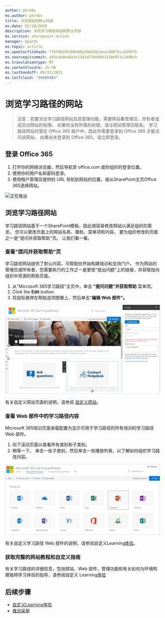 ```yaml
---
author: pkrebs
ms.author: pkrebs
title: 浏览网站和默认内容
ms.date: 02/10/2019
description: 浏览学习路径网站和默认内容
ms.service: sharepoint-online
manager: bpardi
ms.topic: article
ms.openlocfilehash: ff0f98195308e60a29b826a3eac90075cc8395fb
ms.sourcegitcommit: a93cae8ea6e3c1141d7266d04131b69f2c2498cb
ms.translationtype: MT
ms.contentlocale: zh-CN
ms.lasthandoff: 09/23/2021
ms.locfileid: "59485483"
---
```

# <a name="explore-the-site-of-learning-pathways"></a>浏览学习路径的网站

> 注意：若要浏览学习路径网站及其管理功能，需要网站集管理员、所有者或成员对网站的权限。 如果你没有所需的权限，请与网站管理员联系。 学习路径网站托管在 Office 365 租户中，因此你需要登录到 Office 365 才能访问该网站。 如果尚未登录到 Office 365，请立即登录。 

## <a name="sign-in-to-office-365"></a>登录 Office 365 

1.  打开你的网络浏览器，然后导航至 office.com 或你组织的登录位置。 
2.  使用你的用户名和密码登录。
3.  使用租户管理员提供的 URL 导航到网站的位置，或从SharePoint主页Office 365选择网站。 

![正在推出](media/cg-introducing.png)

## <a name="explore-the-learning-pathways-site"></a>浏览学习路径网站

学习路径网站基于一个SharePoint模板，因此很容易修改网站以满足组织的需求。 您可以更改页面上的网站名称、徽标、菜单项和内容。 要为组织修改的页面之一是"提问并获取帮助"页。 让我们看一看。

### <a name="view-the-ask-questions-and-get-help-page"></a>查看"提问并获取帮助"页

学习路径网站提供了默认内容，可帮助你开始构建培训和支持门户。 作为网站的管理员或所有者，您需要执行的工作之一是更改"提出问题"上的链接，并获取指向组织中资源的帮助页面。 

1.  从"Microsoft 365学习路径"主页中，单击 **"提问问题"并获取帮助** 菜单项。
2.  Click the **Edit** button.
3.  将鼠标悬停在帮助选项图像上，然后单击"**编辑 Web 部件"。**

![编辑帮助](media/cg-edithelp.png)

有关自定义网站页面的说明，请参阅 [自定义网站](custom_edithelp.md)。

### <a name="view-the-learning-pathways-content-in-the-web-part"></a>查看 Web 部件中的学习路径内容
Microsoft 365培训页面承载配置为显示可用于学习路径的所有培训的学习路径 Web 部件。 

1. 向下滚动页面以查看所有类别和子类别。
2. 稍等一下。 单击一些子类别，然后单击一些播放列表，以了解如何组织学习路径内容。 

![Gotoall](media/cg-gotoall.png)

有关自定义学习路径 Web 部件的说明，请参阅自定义Learning[体验](custom_overview.md)。

### <a name="get-a-complete-site-tour-and-customization-guidance"></a>获取完整的网站教程和自定义指南
有关学习路径的详细信息，包括网站、Web 部件、管理功能和有关如何为环境构建独特学习体验的指导，请参阅自定义 Learning[体验](custom_overview.md)

## <a name="next-steps"></a>后续步骤
- [自定义Learning体验](custom_overview.md)
- [推动采用](driveadoption.md) 
